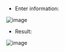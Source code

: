 - Enter information:

![image](https://user-images.githubusercontent.com/100038173/163671648-eb98691d-1d62-442f-a712-dd8bdffb147f.png)
- Result: 

![image](https://user-images.githubusercontent.com/100038173/163671614-9a4bff11-315b-4b9e-ab67-50b0dc748367.png)
